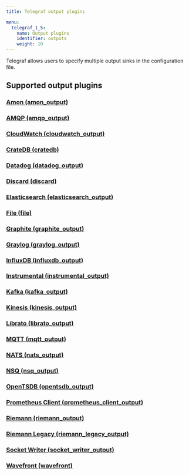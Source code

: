 ```yaml
---
title: Telegraf output plugins

menu:
  telegraf_1_5:
    name: Output plugins
    identifier: outputs
    weight: 10
---
```


Telegraf allows users to specify multiple output sinks in the configuration file.

## Supported output plugins

### [Amon (amon_output)](https://github.com/influxdata/telegraf/tree/release-1.5/plugins/outputs/amon)



### [AMQP (amqp_output)](https://github.com/influxdata/telegraf/tree/release-1.5/plugins/outputs/amqp)



### [CloudWatch (cloudwatch_output)](https://github.com/influxdata/telegraf/tree/release-1.5/plugins/outputs/cloudwatch)



### [CrateDB (cratedb)](https://github.com/influxdata/telegraf/tree/release-1.5/plugins/outputs/wavefront/README.md)


### [Datadog (datadog_output)](https://github.com/influxdata/telegraf/tree/release-1.5/plugins/outputs/datadog)



### [Discard (discard)](https://github.com/influxdata/telegraf/tree/release-1.5/plugins/outputs/discard)



### [Elasticsearch (elasticsearch_output)](https://github.com/influxdata/telegraf/tree/release-1.5/plugins/outputs/elasticsearch)



### [File (file)](https://github.com/influxdata/telegraf/tree/release-1.5/plugins/outputs/file)



### [Graphite (graphite_output)](https://github.com/influxdata/telegraf/tree/release-1.5/plugins/outputs/graphite)



### [Graylog (graylog_output)](https://github.com/influxdata/telegraf/tree/release-1.5/plugins/outputs/graylog)



### [InfluxDB (influxdb_output)](https://github.com/influxdata/telegraf/tree/release-1.5/plugins/outputs/influxdb)



### [Instrumental (instrumental_output)](https://github.com/influxdata/telegraf/tree/release-1.5/plugins/outputs/instrumental)



### [Kafka (kafka_output)](https://github.com/influxdata/telegraf/tree/release-1.5/plugins/outputs/kafka)



### [Kinesis (kinesis_output)](https://github.com/influxdata/telegraf/tree/release-1.5/plugins/outputs/kinesis)



### [Librato (librato_output)](https://github.com/influxdata/telegraf/tree/release-1.5/plugins/outputs/librato)



### [MQTT (mqtt_output)](https://github.com/influxdata/telegraf/tree/release-1.5/plugins/outputs/mqtt)



### [NATS (nats_output)](https://github.com/influxdata/telegraf/tree/release-1.5/plugins/outputs/nats)



### [NSQ (nsq_output)](https://github.com/influxdata/telegraf/tree/release-1.5/plugins/outputs/nsq)



### [OpenTSDB (opentsdb_output)](https://github.com/influxdata/telegraf/tree/release-1.5/plugins/outputs/opentsdb)



### [Prometheus Client (prometheus_client_output)](https://github.com/influxdata/telegraf/tree/release-1.5/plugins/outputs/prometheus_client)



### [Riemann (riemann_output)](https://github.com/influxdata/telegraf/tree/release-1.5/plugins/outputs/riemann)



### [Riemann Legacy (riemann_legacy_output)](https://github.com/influxdata/telegraf/tree/release-1.5/plugins/outputs/riemann_legacy)



### [Socket Writer (socket_writer_output)](https://github.com/influxdata/telegraf/tree/release-1.5/plugins/outputs/socket_writer)



### [Wavefront (wavefront)](https://github.com/influxdata/telegraf/tree/release-1.5/plugins/outputs/wavefront/README.md)
